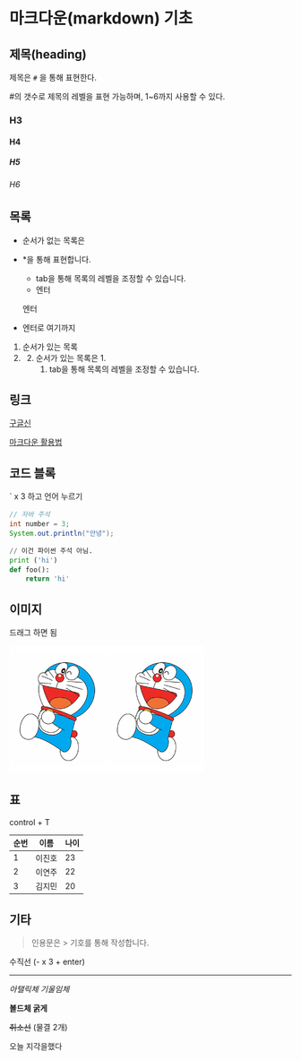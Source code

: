 # 마크다운(markdown) 기초



## 제목(heading)

제목은 `#` 을 통해 표현한다.

#의 갯수로 제목의 레벨을 표현 가능하며, 1~6까지 사용할 수 있다.

### H3

#### H4

##### H5

###### H6

## 목록

* 순서가 없는 목록은

* *을 통해 표현합니다.

  * tab을 통해 목록의 레벨을 조정할 수 있습니다.
  * 엔터

  엔터

* 엔터로 여기까지

1. 순서가 있는 목록
2. 2. 순서가 있는 목록은 1.
      1.  tab을 통해 목록의 레벨을 조정할 수 있습니다.

## 링크

[구글신](https://google.com)

[마크다운 활용법](https://gist.github.com/ihoneymon/652be052a0727ad59601)

## 코드 블록

` x 3 하고 언어 누르기

``` java
// 자바 주석
int number = 3;
System.out.println("안녕");
```



```python
// 이건 파이썬 주석 아님.
print ('hi')
def foo():
    return 'hi'
```



## 이미지

드래그 하면 됨

![Doraemon](image/Doraemon.png)![Doraemon](image/Doraemon.png)

## 표

control + T

| 순번 | 이름   | 나이 |
| ---- | ------ | ---- |
| 1    | 이진호 | 23   |
| 2    | 이연주 | 22   |
| 3    | 김지민 | 20   |



## 기타

> 인용문은 > 기호를 통해 작성합니다.

수직선 (- x 3 + enter)

---

*아탤릭체 기울임체*

**볼드체 굵게**

~~취소선~~ (물결 2개)



오늘 지각을했다